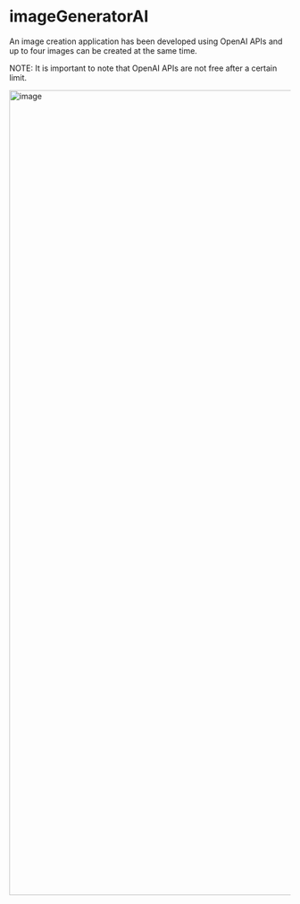 # imageGeneratorAI

An image creation application has been developed using OpenAI APIs and up to four images can be created at the same time. 

NOTE: It is important to note that OpenAI APIs are not free after a certain limit.

<img width="1439" alt="image" src="https://github.com/nursematurhan/imageGeneratorAI/assets/94144190/258cb035-b7d1-4c3b-89f7-ab9a8000acef">


